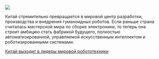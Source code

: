 <!--2025-10-13 14:03:06-->
<div class="yb">
  <div class="rss habr"><img src="https://habrastorage.org/getpro/habr/upload_files/aa8/c83/97d/aa8c8397d70d5002c3a7465a16cc1a5e.jpg" /><p>Китай стремительно превращается в мировой центр разработки, производства и внедрения гуманоидных роботов. Если раньше страна считалась мастерской мира по сборке электроники, то теперь она строит амбицию стать фабрикой будущего, полностью автоматизированной, управляемой искусственным интеллектом и роботизированными системами.  </p> <a... <p class="titl"><a href="https://habr.com/ru/companies/bothub/news/956052/?utm_source=habrahabr&utm_medium=rss&utm_campaign=956052">Китай выходит в лидеры мировой робототехники</a></p></div>
</div>
